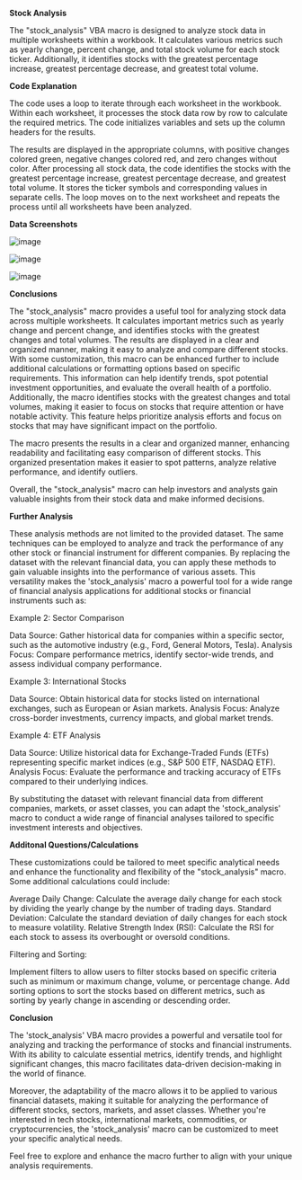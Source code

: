 
**Stock Analysis**

The "stock_analysis" VBA macro is designed to analyze stock data in multiple worksheets within a workbook. It calculates various metrics such as yearly change, percent change, and total stock volume for each stock ticker. Additionally, it identifies stocks with the greatest percentage increase, greatest percentage decrease, and greatest total volume.

**Code Explanation**

The code uses a loop to iterate through each worksheet in the workbook. Within each worksheet, it processes the stock data row by row to calculate the required metrics. The code initializes variables and sets up the column headers for the results. 

The results are displayed in the appropriate columns, with positive changes colored green, negative changes colored red, and zero changes without color.
After processing all stock data, the code identifies the stocks with the greatest percentage increase, greatest percentage decrease, and greatest total volume. It stores the ticker symbols and corresponding values in separate cells.
The loop moves on to the next worksheet and repeats the process until all worksheets have been analyzed.

**Data Screenshots**

![image](https://github.com/M-2499/VBA-challenge/assets/135250810/1fdc243a-2927-41c6-83d1-cc9bf6573028)

![image](https://github.com/M-2499/VBA-challenge/assets/135250810/1ec2a3e8-cfe2-4279-bc9d-9d28ad7aafc2)

![image](https://github.com/M-2499/VBA-challenge/assets/135250810/efa45ab4-f95e-4d43-b40a-144f36a82acb)


**Conclusions**

The "stock_analysis" macro provides a useful tool for analyzing stock data across multiple worksheets. It calculates important metrics such as yearly change and percent change, and identifies stocks with the greatest changes and total volumes. The results are displayed in a clear and organized manner, making it easy to analyze and compare different stocks.
With some customization, this macro can be enhanced further to include additional calculations or formatting options based on specific requirements. This information can help identify trends, spot potential investment opportunities, and evaluate the overall health of a portfolio. Additionally, the macro identifies stocks with the greatest changes and total volumes, making it easier to focus on stocks that require attention or have notable activity. This feature helps prioritize analysis efforts and focus on stocks that may have significant impact on the portfolio.

The macro presents the results in a clear and organized manner, enhancing readability and facilitating easy comparison of different stocks. This organized presentation makes it easier to spot patterns, analyze relative performance, and identify outliers.

Overall, the "stock_analysis" macro can help investors and analysts gain valuable insights from their stock data and make informed decisions.

**Further Analysis**

These analysis methods are not limited to the provided dataset. The same techniques can be employed to analyze and track the performance of any other stock or financial instrument for different companies. By replacing the dataset with the relevant financial data, you can apply these methods to gain valuable insights into the performance of various assets. This versatility makes the 'stock_analysis' macro a powerful tool for a wide range of financial analysis applications for additional stocks or financial instruments such as: 

Example 2: Sector Comparison

Data Source: Gather historical data for companies within a specific sector, such as the automotive industry (e.g., Ford, General Motors, Tesla).
Analysis Focus: Compare performance metrics, identify sector-wide trends, and assess individual company performance.

Example 3: International Stocks

Data Source: Obtain historical data for stocks listed on international exchanges, such as European or Asian markets.
Analysis Focus: Analyze cross-border investments, currency impacts, and global market trends.

Example 4: ETF Analysis

Data Source: Utilize historical data for Exchange-Traded Funds (ETFs) representing specific market indices (e.g., S&P 500 ETF, NASDAQ ETF).
Analysis Focus: Evaluate the performance and tracking accuracy of ETFs compared to their underlying indices.

By substituting the dataset with relevant financial data from different companies, markets, or asset classes, you can adapt the 'stock_analysis' macro to conduct a wide range of financial analyses tailored to specific investment interests and objectives.


**Additonal Questions/Calculations**

These customizations could be tailored to meet specific analytical needs and enhance the functionality and flexibility of the "stock_analysis" macro. Some additional calculations could include:

Average Daily Change: Calculate the average daily change for each stock by dividing the yearly change by the number of trading days.
Standard Deviation: Calculate the standard deviation of daily changes for each stock to measure volatility.
Relative Strength Index (RSI): Calculate the RSI for each stock to assess its overbought or oversold conditions.

Filtering and Sorting:

Implement filters to allow users to filter stocks based on specific criteria such as minimum or maximum change, volume, or percentage change.
Add sorting options to sort the stocks based on different metrics, such as sorting by yearly change in ascending or descending order.


**Conclusion**

The 'stock_analysis' VBA macro provides a powerful and versatile tool for analyzing and tracking the performance of stocks and financial instruments. With its ability to calculate essential metrics, identify trends, and highlight significant changes, this macro facilitates data-driven decision-making in the world of finance.

Moreover, the adaptability of the macro allows it to be applied to various financial datasets, making it suitable for analyzing the performance of different stocks, sectors, markets, and asset classes. Whether you're interested in tech stocks, international markets, commodities, or cryptocurrencies, the 'stock_analysis' macro can be customized to meet your specific analytical needs.

Feel free to explore and enhance the macro further to align with your unique analysis requirements. 
